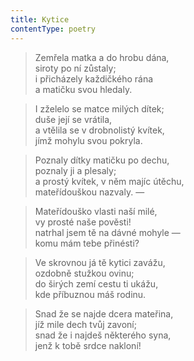 ```yaml
---
title: Kytice
contentType: poetry
---
```


<section>

> Zemřela matka a do hrobu dána,  
> siroty po ní zůstaly;  
> i přicházely každičkého rána  
> a matičku svou hledaly.

> I zželelo se matce milých dítek;  
> duše její se vrátila,  
> a vtělila se v drobnolistý kvítek,  
> jímž mohylu svou pokryla.

> Poznaly dítky matičku po dechu,  
> poznaly ji a plesaly;  
> a prostý kvítek, v něm majíc útěchu,  
> mateřídouškou nazvaly. —

> Mateřídouško vlasti naší milé,  
> vy prosté naše pověsti!  
> natrhal jsem tě na dávné mohyle —  
> komu mám tebe přinésti?

> Ve skrovnou já tě kytici zavážu,  
> ozdobně stužkou ovinu;  
> do širých zemí cestu ti ukážu,  
> kde příbuznou máš rodinu.

> Snad že se najde dcera mateřina,  
> jíž mile dech tvůj zavoní;  
> snad že i najdeš některého syna,  
> jenž k tobě srdce nakloní!

</section>
